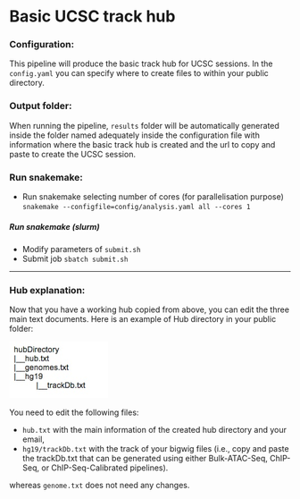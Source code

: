# Basic UCSC track hub

### Configuration:
This pipeline will produce the basic track hub for UCSC sessions. In the ```config.yaml``` you can specify where to create files to within your public directory.

### Output folder:
When running the pipeline, ```results``` folder will be automatically generated inside the folder named adequately inside the configuration file with information where the basic track hub is created and the url to copy and paste to create the UCSC session.

### Run snakemake:
- Run snakemake selecting number of cores (for parallelisation purpose) ``` snakemake --configfile=config/analysis.yaml all --cores 1```

##### Run snakemake (slurm)
- Modify parameters of ```submit.sh```
- Submit job ```sbatch submit.sh```

<hr>

### Hub explanation:
Now that you have a working hub copied from above, you can edit the three main text documents. Here is an example of Hub directory in your public folder:

<img
  src="images/hubDirectoryImage.jpeg"
  alt="Alt text"
  title="Optional title"
  style="display: inline-block; margin: 0 auto; max-width: 300px">
  
You need to edit the following files:
- ```hub.txt``` with the main information of the created hub directory and your email,
- ```hg19/trackDb.txt``` with the track of your bigwig files (i.e., copy and paste the trackDb.txt that can be generated using either Bulk-ATAC-Seq, ChIP-Seq, or ChIP-Seq-Calibrated pipelines).

whereas ```genome.txt``` does not need any changes.
